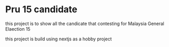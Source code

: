 
# Pru 15 candidate


this project is  to show  all the  candicate that contesting  for Malaysia General Elaection 15


this project  is  build using  nextjs as a hobby project  
